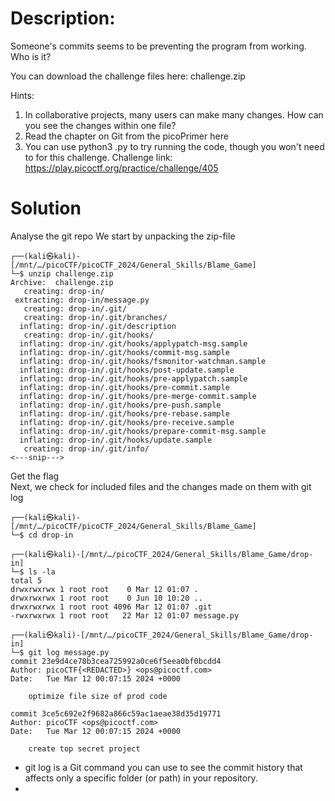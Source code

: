 # Description:
Someone's commits seems to be preventing the program from working. Who is it?

You can download the challenge files here:
challenge.zip

Hints:
1. In collaborative projects, many users can make many changes. How can you see the 
   changes within one file?
2. Read the chapter on Git from the picoPrimer here
3. You can use python3 <file>.py to try running the code, though you won't need 
   to for this challenge.
Challenge link: https://play.picoctf.org/practice/challenge/405

# Solution
Analyse the git repo
We start by unpacking the zip-file
```
┌──(kali㉿kali)-[/mnt/…/picoCTF/picoCTF_2024/General_Skills/Blame_Game]
└─$ unzip challenge.zip
Archive:  challenge.zip
   creating: drop-in/
 extracting: drop-in/message.py      
   creating: drop-in/.git/
   creating: drop-in/.git/branches/
  inflating: drop-in/.git/description  
   creating: drop-in/.git/hooks/
  inflating: drop-in/.git/hooks/applypatch-msg.sample  
  inflating: drop-in/.git/hooks/commit-msg.sample  
  inflating: drop-in/.git/hooks/fsmonitor-watchman.sample  
  inflating: drop-in/.git/hooks/post-update.sample  
  inflating: drop-in/.git/hooks/pre-applypatch.sample  
  inflating: drop-in/.git/hooks/pre-commit.sample  
  inflating: drop-in/.git/hooks/pre-merge-commit.sample  
  inflating: drop-in/.git/hooks/pre-push.sample  
  inflating: drop-in/.git/hooks/pre-rebase.sample  
  inflating: drop-in/.git/hooks/pre-receive.sample  
  inflating: drop-in/.git/hooks/prepare-commit-msg.sample  
  inflating: drop-in/.git/hooks/update.sample  
   creating: drop-in/.git/info/
<---snip--->
```
Get the flag  
Next, we check for included files and the changes made on them with git log  
```
┌──(kali㉿kali)-[/mnt/…/picoCTF/picoCTF_2024/General_Skills/Blame_Game]
└─$ cd drop-in   

┌──(kali㉿kali)-[/mnt/…/picoCTF_2024/General_Skills/Blame_Game/drop-in]
└─$ ls -la       
total 5
drwxrwxrwx 1 root root    0 Mar 12 01:07 .
drwxrwxrwx 1 root root    0 Jun 10 10:20 ..
drwxrwxrwx 1 root root 4096 Mar 12 01:07 .git
-rwxrwxrwx 1 root root   22 Mar 12 01:07 message.py
```
```
┌──(kali㉿kali)-[/mnt/…/picoCTF_2024/General_Skills/Blame_Game/drop-in]
└─$ git log message.py 
commit 23e9d4ce78b3cea725992a0ce6f5eea0bf0bcdd4
Author: picoCTF{<REDACTED>} <ops@picoctf.com>
Date:   Tue Mar 12 00:07:15 2024 +0000

    optimize file size of prod code

commit 3ce5c692e2f9682a866c59ac1aeae38d35d19771
Author: picoCTF <ops@picoctf.com>
Date:   Tue Mar 12 00:07:15 2024 +0000

    create top secret project
```


- git log <folder-name> is a Git command you can use to see the commit history that affects only a specific folder (or path) in your repository.
- 
